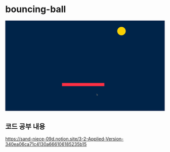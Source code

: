# bouncing-ball
<img width="900" alt="bouncing ball against moving block gif" src="./assets/bouncing_ball_moving_block.gif">

## 코드 공부 내용
https://sand-niece-09d.notion.site/3-2-Applied-Version-340ea06ca71c4130a666106185235b15